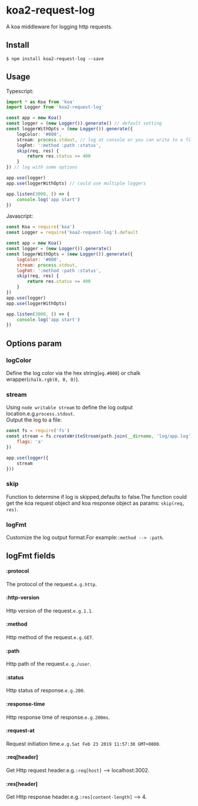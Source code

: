 # koa2-request-log
A koa middleware for logging http requests.

## Install
```console
$ npm install koa2-request-log --save
```

## Usage
Typescript:
```Typescript
import * as Koa from 'koa'
import Logger from 'koa2-request-log'

const app = new Koa()
const logger = (new Logger()).generate() // default setting
const loggerWithOpts = (new Logger()).generate({
    logColor: '#000',
    stream: process.stdout, // log at console or you can write to a file
    logFmt: ':method :path :status',
    skip(req, res) {
        return res.status >= 400
    }
}) // log with some options

app.use(logger) 
app.use(loggerWithOpts) // could use multiple loggers

app.listen(3000, () => {
    console.log('app start')
})
```
Javascript:
```Javascript
const Koa = require('koa')
const Logger = require('koa2-request-log').default

const app = new Koa()
const logger = (new Logger()).generate() 
const loggerWithOpts = (new Logger()).generate({
    logColor: '#000',
    stream: process.stdout,
    logFmt: ':method :path :status',
    skip(req, res) {
        return res.status >= 400
    }
})
app.use(logger)
app.use(loggerWithOpts)

app.listen(3000, () => {
    console.log('app start')
})
```

## Options param
### logColor
Define the log color via the hex string(`eg.#000`) or chalk wrapper(`chalk.rgb(0, 0, 0)`).

### stream
Using `node writable stream` to define the log output location.e.g.`process.stdout`.  
Output the log to a file:
```Javascript
const fs = require('fs')
const stream = fs.createWriteStream(path.join(__dirname, 'log/app.log'), {
    flags: 'a'
})

app.use(logger({
    stream
}))
```

### skip
Function to determine if log is skipped,defaults to false.The function could get the koa request object and koa response object as params: `skip(req, res)`.

### logFmt
Customize the log output format.For example:`:method --> :path`.

## logFmt fields
#### :protocol
The protocol of the request.`e.g.http`.

#### :http-version
Http version of the request.`e.g.1.1`.

#### :method
Http method of the request.`e.g.GET`.

#### :path
Http path of the request.`e.g./user`.

#### :status
Http status of response.`e.g.200`.

#### :response-time
Http response time of response.`e.g.200ms`.

#### :request-at
Request initiation time.`e.g.Sat Feb 23 2019 11:57:30 GMT+0800`.

#### :req[header]
Get Http request header.e.g.`:req[host]` --> localhost:3002.

#### :res[header]
Get Http response header.e.g.`:res[content-length]` --> 4.